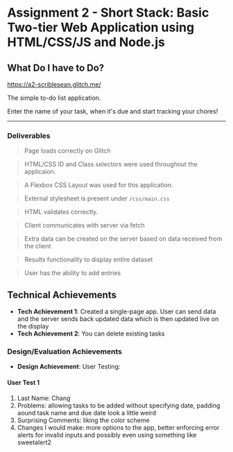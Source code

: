 Assignment 2 - Short Stack: Basic Two-tier Web Application using HTML/CSS/JS and Node.js  
===

## What Do I have to Do?

https://a2-scriblesean.glitch.me/

The simple to-do list application.

Enter the name of your task, when it's due and start tracking your chores!

---

### Deliverables
> Page loads correctly on Glitch

> HTML/CSS ID and Class selectors were used throughout the applicaion. 

> A Flexbox CSS Layout was used for this application.

> External stylesheet is present under `/css/main.css`

> HTML validates correctly.

> Client communicates with server via fetch

> Extra data can be created on the server based on data received from the client

> Results functionality to display entire dataset

> User has the ability to add entries


## Technical Achievements
- **Tech Achievement 1**: Created a single-page app. User can send data and the server sends back updated data which is then updated live on the display
- **Tech Achievement 2**: You can delete existing tasks

### Design/Evaluation Achievements
- **Design Achievement**: User Testing:

#### User Test 1
1. Last Name: Chang
2. Problems: allowing tasks to be added without specifying date, padding aound task name and due date look a little weird
3. Surprising Comments:  liking the color scheme
4. Changes I would make: more options to the app, better enforcing error alerts for invalid inputs and possibly even using something like sweetalert2